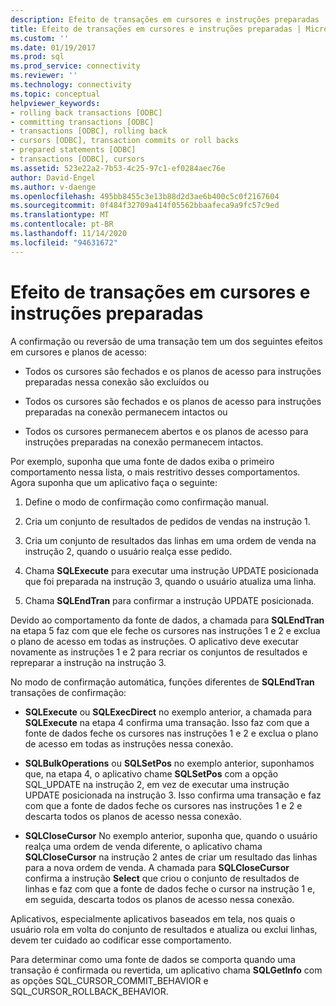 ```yaml
---
description: Efeito de transações em cursores e instruções preparadas
title: Efeito de transações em cursores e instruções preparadas | Microsoft Docs
ms.custom: ''
ms.date: 01/19/2017
ms.prod: sql
ms.prod_service: connectivity
ms.reviewer: ''
ms.technology: connectivity
ms.topic: conceptual
helpviewer_keywords:
- rolling back transactions [ODBC]
- committing transactions [ODBC]
- transactions [ODBC], rolling back
- cursors [ODBC], transaction commits or roll backs
- prepared statements [ODBC]
- transactions [ODBC], cursors
ms.assetid: 523e22a2-7b53-4c25-97c1-ef0284aec76e
author: David-Engel
ms.author: v-daenge
ms.openlocfilehash: 495bb8455c3e13b88d2d3ae6b400c5c0f2167604
ms.sourcegitcommit: 0f484f32709a414f05562bbaafeca9a9fc57c9ed
ms.translationtype: MT
ms.contentlocale: pt-BR
ms.lasthandoff: 11/14/2020
ms.locfileid: "94631672"
---
```

# <a name="effect-of-transactions-on-cursors-and-prepared-statements"></a>Efeito de transações em cursores e instruções preparadas
A confirmação ou reversão de uma transação tem um dos seguintes efeitos em cursores e planos de acesso:  
  
-   Todos os cursores são fechados e os planos de acesso para instruções preparadas nessa conexão são excluídos ou  
  
-   Todos os cursores são fechados e os planos de acesso para instruções preparadas na conexão permanecem intactos ou 
  
-   Todos os cursores permanecem abertos e os planos de acesso para instruções preparadas na conexão permanecem intactos.  
  
 Por exemplo, suponha que uma fonte de dados exiba o primeiro comportamento nessa lista, o mais restritivo desses comportamentos. Agora suponha que um aplicativo faça o seguinte:  
  
1.  Define o modo de confirmação como confirmação manual.  
  
2.  Cria um conjunto de resultados de pedidos de vendas na instrução 1.  
  
3.  Cria um conjunto de resultados das linhas em uma ordem de venda na instrução 2, quando o usuário realça esse pedido.  
  
4.  Chama **SQLExecute** para executar uma instrução UPDATE posicionada que foi preparada na instrução 3, quando o usuário atualiza uma linha.  
  
5.  Chama **SQLEndTran** para confirmar a instrução UPDATE posicionada.  
  
 Devido ao comportamento da fonte de dados, a chamada para **SQLEndTran** na etapa 5 faz com que ele feche os cursores nas instruções 1 e 2 e exclua o plano de acesso em todas as instruções. O aplicativo deve executar novamente as instruções 1 e 2 para recriar os conjuntos de resultados e repreparar a instrução na instrução 3.  
  
 No modo de confirmação automática, funções diferentes de **SQLEndTran** transações de confirmação:  
  
-   **SQLExecute** ou **SQLExecDirect** no exemplo anterior, a chamada para **SQLExecute** na etapa 4 confirma uma transação. Isso faz com que a fonte de dados feche os cursores nas instruções 1 e 2 e exclua o plano de acesso em todas as instruções nessa conexão.  
  
-   **SQLBulkOperations** ou **SQLSetPos** no exemplo anterior, suponhamos que, na etapa 4, o aplicativo chame **SQLSetPos** com a opção SQL_UPDATE na instrução 2, em vez de executar uma instrução UPDATE posicionada na instrução 3. Isso confirma uma transação e faz com que a fonte de dados feche os cursores nas instruções 1 e 2 e descarta todos os planos de acesso nessa conexão.  
  
-   **SQLCloseCursor** No exemplo anterior, suponha que, quando o usuário realça uma ordem de venda diferente, o aplicativo chama **SQLCloseCursor** na instrução 2 antes de criar um resultado das linhas para a nova ordem de venda. A chamada para **SQLCloseCursor** confirma a instrução **Select** que criou o conjunto de resultados de linhas e faz com que a fonte de dados feche o cursor na instrução 1 e, em seguida, descarta todos os planos de acesso nessa conexão.  
  
 Aplicativos, especialmente aplicativos baseados em tela, nos quais o usuário rola em volta do conjunto de resultados e atualiza ou exclui linhas, devem ter cuidado ao codificar esse comportamento.  
  
 Para determinar como uma fonte de dados se comporta quando uma transação é confirmada ou revertida, um aplicativo chama **SQLGetInfo** com as opções SQL_CURSOR_COMMIT_BEHAVIOR e SQL_CURSOR_ROLLBACK_BEHAVIOR.
